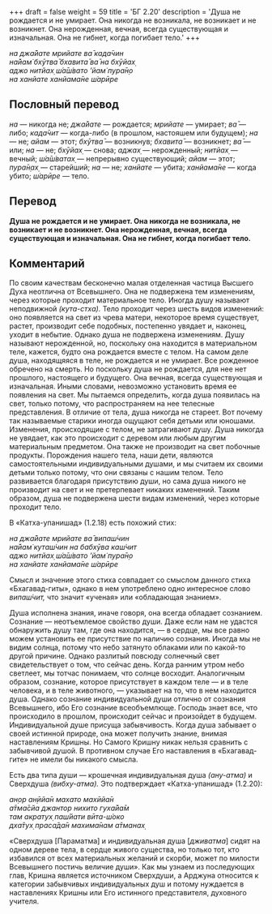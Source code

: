 +++
draft = false
weight = 59
title = 'БГ 2.20'
description = 'Душа не рождается и не умирает. Она никогда не возникала, не возникает и не возникнет. Она нерожденная, вечная, всегда существующая и изначальная. Она не гибнет, когда погибает тело.'
+++

_на джа̄йате мрийате ва̄ када̄чин  
на̄йам̇ бхӯтва̄ бхавита̄ ва̄ на бхӯйах̣  
аджо нитйах̣ ш́а̄ш́вато ’йам̇ пура̄н̣о  
на ханйате ханйама̄не ш́арӣре_

## Пословный перевод

_на_ — никогда не; _джа̄йате_ — рождается; _мрийате_ — умирает; _ва̄_ — либо; _када̄чит_ — когда-либо (в прошлом, настояшем или будущем); _на_ — не; _айам_ — этот; _бхӯтва̄_ — возникнув; _бхавита̄_ — возникнет; _ва̄_ — или; _на_ — не; _бхӯйах̣_ — снова; _аджах̣_ — нерожденный; _нитйах̣_ — вечный; _ш́а̄ш́ватах̣_ — непрерывно существующий; _айам_ — этот; _пура̄н̣ах̣_ — старейший; _на_ — не; _ханйате_ — убита; _ханйама̄не_ — когда убито; _ш́арӣре_ — тело.

## Перевод

**Душа не рождается и не умирает. Она никогда не возникала, не возникает и не возникнет. Она нерожденная, вечная, всегда существующая и изначальная. Она не гибнет, когда погибает тело.**

## Комментарий

По своим качествам бесконечно малая отделенная частица Высшего Духа неотлична от Всевышнего. Она не подвержена тем изменениям, через которые проходит материальное тело. Иногда душу называют неподвижной _(кута-стха)._ Тело проходит через шесть видов изменений: оно появляется на свет из чрева матери, некоторое время существует, растет, производит себе подобных, постепенно увядает и, наконец, уходит в небытие. Однако душа не подвержена изменениям. Душу называют нерожденной, но, поскольку она находится в материальном теле, кажется, будто она рождается вместе с телом. На самом деле душа, находящяяся в теле, не рождается и не умирает. Все рожденное обречено на смерть. Но поскольку душа не рождается, для нее нет прошлого, настоящего и будущего. Она вечная, всегда существующая и изначальная. Иными словами, невозможно установить время ее появления на свет. Мы пытаемся определить, когда душа появилась на свет, только потому, что распространяем на нее телесные представления. В отличие от тела, душа никогда не стареет. Вот почему так называемые старики иногда ощущают себя детьми или юношами. Изменения, происходящие с телом, не затрагивают душу. Душа никогда не увядает, как это происходит с деревом или любым другим материальным предметом. Она также не производит на свет побочные продукты. Порождения нашего тела, наши дети, являются самостоятельными индивидуальными душами, и мы считаем их своими детьми только потому, что они связаны с нашим телом. Тело развивается благодаря присутствию души, но сама душа никого не производит на свет и не претерпевает никаких изменений. Таким образом, душа не подвержена шести видам изменений, через которые проходит тело.

В «Катха-упанишад» (1.2.18) есть похожий стих:

_на джа̄йате мрийате ва̄ випаш́чин  
на̄йам̇ куташ́чин на бабхӯва каш́чит  
аджо нитйах̣ ш́а̄ш́вато ’йам̇ пура̄н̣о  
на ханйате ханйама̄не ш́арӣре_

Смысл и значение этого стиха совпадает со смыслом данного стиха «Бхагавад-гиты», однако в нем употреблено одно интересное слово _випаш́чит,_ что значит «ученая» или «обладающая знанием».

Душа исполнена знания, иначе говоря, она всегда обладает сознанием. Сознание — неотъемлемое свойство души. Даже если нам не удастся обнаружить душу там, где она находится, — в сердце, мы все равно можем установить ее присутствие по наличию сознания. Иногда мы не видим солнца, потому что небо затянуто облаками или по какой-то другой причине. Однако разлитый повсюду солнечный свет свидетельствует о том, что сейчас день. Когда ранним утром небо светлеет, мы тотчас понимаем, что солнце восходит. Аналогичным образом, сознание, которое присутствует в каждом теле — и в теле человека, и в теле животного, — указывает на то, что в нем находится душа. Однако сознание индивидуальной души отлично от сознания Всевышнего, ибо Его сознание всеобъемлюще. Господь знает все, что происходило в прошлом, происходит сейчас и произойдет в будущем. Индивидуальной душе присуща забывчивость. Когда душа забывает о своей истинной природе, она может получить знание, внимая наставлениям Кришны. Но Самого Кришну никак нельзя сравнить с забывчивой душой. В противном случае Его наставления в «Бхагавад-гите» не имели бы никакого смысла.

Есть два типа души — крошечная индивидуальная душа _(ану-атма)_ и Сверхдуша _(вибху-атма)._ Это подтверждает «Катха-упанишад» (1.2.20):

_ан̣ор ан̣ӣйа̄н махато махӣйа̄н  
а̄тма̄сйа джантор нихито гуха̄йа̄м  
там акратух̣ паш́йати вӣта-ш́око  
дха̄тух̣ праса̄да̄н махима̄нам а̄тманах̣_

«Сверхдуша \[Параматма\] и индивидуальная душа \[_дживатма_\] сидят на одном дереве тела, в сердце живого существа, но только тот, кто избавился от всех материальных желаний и скорби, может по милости Всевышнего постичь величие души». Как мы узнаем из последующих глав, Кришна является источником Сверхдуши, а Арджуна относится к категории забывчивых индивидуальных душ и потому нуждается в наставлениях Кришны или Его истинного представителя, духовного учителя.
